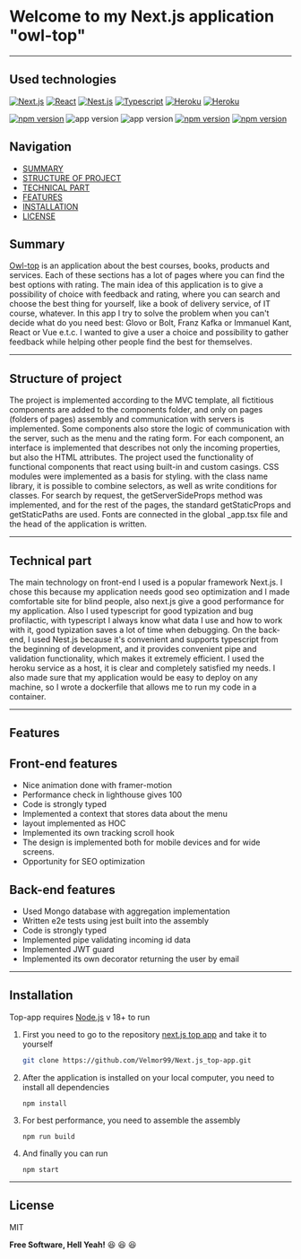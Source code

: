 # Welcome to my Next.js application "owl-top"
---
## Used technologies

[![Next.js](https://img.shields.io/badge/Next.js-blueviolet.svg?style=for-the-badge&logo=Next.js&labelColor=000000&logoWidth=20)](https://nextjs.org/) [![React](https://img.shields.io/badge/React-blue.svg?style=for-the-badge&logo=React&labelColor=23272f&logoWidth=20)](https://react.dev/) [![Nest.js](https://img.shields.io/badge/Nest.js-gray.svg?style=for-the-badge&logo=Nestjs&labelColor=e0234e&logoWidth=20)](https://nestjs.com/) [![Typescript](https://img.shields.io/badge/typescript-3178c6.svg?style=for-the-badge&logo=typescript&labelColor=262626&logoWidth=20)](https://www.typescriptlang.org/) 
[![Heroku](https://img.shields.io/badge/heroku-9575b9.svg?style=for-the-badge&logo=heroku&labelColor=262626&logoWidth=20)](https://id.heroku.com/login) [![Heroku](https://img.shields.io/badge/docker-eff0f2.svg?style=for-the-badge&logo=docker&labelColor=262626&logoWidth=20)](https://www.docker.com/) 

[![npm version](https://img.shields.io/badge/node-18.12.1-green)](https://nodejs.org/en) ![app version](https://img.shields.io/badge/version-1.0.0-green) ![app version](https://img.shields.io/badge/license-MIT-green) [![npm version](https://img.shields.io/badge/front_end-link-purple)](https://top-app-4ffe51ef33b4.herokuapp.com/) [![npm version](https://img.shields.io/badge/backend-link-red)](https://github.com/Velmor99/nestjs_top_api)

## Navigation
- [SUMMARY](#title1)
- [STRUCTURE OF PROJECT](#title2)
- [TECHNICAL PART](#title3)
- [FEATURES](#title4)
- [INSTALLATION](#title5)
- [LICENSE](#title7)

## <a id="title1">Summary</a>
[Owl-top](https://top-app-4ffe51ef33b4.herokuapp.com/) is an application about the best courses, books, products and services.
Each of these sections has a lot of pages where you can find the best options with rating. 
The main idea of this application is to give a possibility of choice with feedback and rating, where you can search and choose the best thing for yourself, like a book of delivery service, of IT course, whatever.
In this app I try to solve the problem when you can't decide what do you need best: Glovo or Bolt, Franz Kafka or Immanuel Kant, React or Vue e.t.c. I wanted to give a user a choice and possibility to gather feedback while helping other people find the best for themselves.

---

## <a id="title2">Structure of project</a>
The project is implemented according to the MVC template, all fictitious components are added to the components folder, and only on pages (folders of pages) assembly and communication with servers is implemented. Some components also store the logic of communication with the server, such as the menu and the rating form. For each component, an interface is implemented that describes not only the incoming properties, but also the HTML attributes. The project used the functionality of functional components that react using built-in and custom casings. CSS modules were implemented as a basis for styling. with the class name library, it is possible to combine selectors, as well as write conditions for classes. For search by request, the getServerSideProps method was implemented, and for the rest of the pages, the standard getStaticProps and getStaticPaths are used. Fonts are connected in the global _app.tsx file and the head of the application is written.

---

## <a id="title3">Technical part</a>
The main technology on front-end I used is a popular framework Next.js. I chose this because my application needs good seo optimization and I made comfortable site for blind people, also next.js give a good performance for my application. Also I used typescript for good typization and bug profilactic, with typescript I always know what data I use and how to work with it, good typization saves a lot of time when debugging. 
On the back-end, I used Nest.js because it's convenient and supports typescript from the beginning of development, and it provides convenient pipe and validation functionality, which makes it extremely efficient.
I used the heroku service as a host, it is clear and completely satisfied my needs. I also made sure that my application would be easy to deploy on any machine, so I wrote a dockerfile that allows me to run my code in a container.

---

## <a id="title4">Features</a>
## Front-end features

- Nice animation done with framer-motion
- Performance check in lighthouse gives 100
- Code is strongly typed
- Implemented a context that stores data about the menu
- layout implemented as HOC
- Implemented its own tracking scroll hook
- The design is implemented both for mobile devices and for wide screens.
- Opportunity for SEO optimization


## Back-end features

- Used Mongo database with aggregation implementation
- Written e2e tests using jest built into the assembly
- Code is strongly typed
- Implemented pipe validating incoming id data
- Implemented JWT guard
- Implemented its own decorator returning the user by email

---

## <a id="title5">Installation</a>
Top-app requires [Node.js](https://nodejs.org/en) v 18+ to run

1. First you need to go to the repository [next.js top app](https://github.com/Velmor99/Next.js_top-app) and take it to yourself
    ```sh
    git clone https://github.com/Velmor99/Next.js_top-app.git
    ```
2. After the application is installed on your local computer, you need to install all dependencies
    ```
    npm install
    ```
3. For best performance, you need to assemble the assembly
    ```
    npm run build
    ```
4. And finally you can run
    ```
    npm start
    ```
---

## <a id="title7">License</a>

MIT

**Free Software, Hell Yeah!** 
:laughing: :laughing: :laughing:
